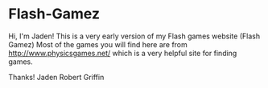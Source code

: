 # Flash-Gamez
Hi, I'm Jaden! 
This is a very early version of my Flash games website (Flash Gamez)
Most of the games you will find here are from http://www.physicsgames.net/ which is a very helpful site for finding games.

Thanks!
Jaden Robert Griffin
